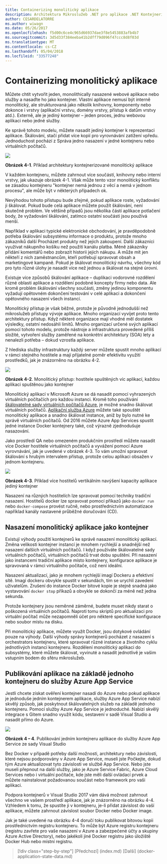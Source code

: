 ```yaml
---
title: Containerizing monolitický aplikace
description: Architektura Mikroslužeb .NET pro aplikace .NET Kontejnerizované | Containerizing monolitický aplikace
author: CESARDELATORRE
ms.author: wiwagn
ms.date: 05/26/2017
ms.openlocfilehash: f5d00c6ce4c965d66937dae3f8e5453883afb4b7
ms.sourcegitcommit: 3d5d33f384eeba41b2dff79d096f47ccc8d8f03d
ms.translationtype: MT
ms.contentlocale: cs-CZ
ms.lasthandoff: 05/04/2018
ms.locfileid: "33577248"
---
```

# <a name="containerizing-monolithic-applications"></a>Containerizing monolitický aplikace

Můžete chtít vytvořit jeden, monolithically nasazené webové aplikace nebo služby a nasaďte ho jako kontejner. Vlastní aplikace nemusí být interně monolitický, ale strukturovaná jako několik knihovny, komponenty nebo dokonce i vrstvy (aplikační vrstvu, domény vrstvy, přístup k datům vrstvy atd.). Externě, ale je jediný kontejner – jeden proces, jednu webovou aplikaci nebo jedné služby.

Ke správě tohoto modelu, můžete nasadit jediný kontejner k reprezentaci aplikace. Škálování, stačí přidat více kopií pro vyrovnávání zatížení vpředu. Jednoduchost pochází z Správa jedno nasazení v jedné kontejneru nebo virtuálních počítačů.

![](./media/image1.png)

**Obrázek 4-1**. Příklad architektury kontejnerizované monolitický aplikace

V každém kontejneru, můžete zahrnout více součástí, knihovny nebo interní vrstvy, jak ukazuje obrázek 4-1. Však může tento vzor monolitický konfliktu se zásadou kontejneru "kontejner nemá jednou z věcí a nemá v jednom procesu", ale může být v některých případech ok.

Nevýhodou tohoto přístupu bude zřejmé, pokud aplikace roste, vyžadování ji škálovat. Pokud bude celá aplikace můžete použít škálování, není skutečně problém. Ve většině případů jsou několika částí aplikace potlačení body, že vyžadování škálování, zatímco ostatní součásti jsou používá menší.

Například v aplikaci typické elektronické obchodování, je pravděpodobně potřeba škálování subsystému informace o produktu, protože mnoho zákazníků další Procházet produkty než jejich zakoupení. Další zákazníci využívat nákupního košíku než použití kanálu platba. Méně zákazníky přidání komentářů nebo zobrazit historii jejich nákupu. A může mít jen někteří z nich zaměstnancům, kteří potřebují spravovat obsah a marketingové kampaně. Pokud je škálovat monolitický návrhu, všechny kód pro tyto různé úlohy je nasadit více než jednou a škálovat na stejné úrovni.

Existuje více způsobů škálování aplikace – duplikaci vodorovné rozdělení různé oblasti aplikace a rozdělení podobné koncepty firmy nebo data. Ale kromě problém škálování všechny součásti, změny jedinou komponentu vyžadují opětovném dokončení testování v celé aplikaci a dokončení opětovného nasazení všech instancí.

Monolitický přístup je však běžné, protože je původně jednodušší než mikroslužeb přístupy vývoje aplikace. Mnoho organizací vyvíjet proto tento architektury přístup. Když některé organizace mají vhodné měl dostatek výsledky, ostatní nedosáhli limitů. Mnoho organizací určené svých aplikací pomocí tohoto modelu, protože nástroje a infrastruktura provedené příliš složité, vytvoření služby zaměřené na konkrétní architektury (SOA) lety a nenalezli potřeba – dokud vzrostla aplikace.

Z hlediska služby infrastruktury každý server můžete spustit mnoho aplikací v rámci stejného hostitele a mají přijatelné poměr efektivitu využití prostředků, jak je znázorněno na obrázku 4-2.

![](./media/image2.png)

**Obrázek 4-2**. Monolitický přístup: hostitele spuštěných víc aplikací, každou aplikaci spuštěnou jako kontejner

Monolitický aplikací v Microsoft Azure se dá nasadit pomocí vyhrazených virtuálních počítačích pro každou instanci. Kromě toho používání [škálovatelné sady virtuálních počítačů Azure](https://docs.microsoft.com/azure/virtual-machine-scale-sets/), je možné snadno škálovat virtuálních počítačů. [Aplikační služba Azure](https://azure.microsoft.com/services/app-service/) můžete také spouštět monolitický aplikace a snadno škálovat instance, aniž by bylo nutné ke správě virtuálních počítačů. Od 2016 můžete Azure App Services spustit jedné instance Docker kontejnery také, což výrazně zjednodušuje nasazování.

Jako prostředí QA nebo omezeném produkčním prostředí můžete nasadit více Docker hostitele virtuálních počítačů a vyvážení pomocí Azure vyrovnávání, jak je uvedené v obrázek 4-3. To vám umožní spravovat škálování s hrubým intervalem přístup, protože celou aplikaci obsažen v jednom kontejneru.

![](./media/image3.png)

**Obrázek 4-3**. Příklad více hostitelů vertikálním navýšení kapacity aplikace jediný kontejner

Nasazení na různých hostitelích lze spravovat pomocí techniky tradiční nasazení. Hostitelů docker lze spravovat pomocí příkazů jako `docker run` nebo `docker-compose` provést ručně, nebo prostřednictvím automatizace například kanály nastavené průběžné doručování (CD).

## <a name="deploying-a-monolithic-application-as-a-container"></a>Nasazení monolitický aplikace jako kontejner

Existují výhody použití kontejnerů ke správě nasazení monolitický aplikací. Změna velikosti kontejner instancí je mnohem rychlejší a snadnější než nasazení dalších virtuálních počítačů. I když používáte škálovatelné sady virtuálních počítačů, virtuálních počítačů trvat dobu spuštění. Při nasazení jako instancemi tradiční aplikace místo kontejnery, konfigurace aplikace je spravovaná v rámci virtuálního počítače, což není ideální.

Nasazení aktualizací, jako je mnohem rychlejší imagí Dockeru a efektivní sítě. Imagí dockeru obvykle spustit v sekundách, tím se urychlí zavedení uživatelům. Zrušení do instance Docker bitové kopie je stejně snadná jako vystavování `docker stop` příkazů a obvykle se dokončí za méně než jedna sekunda.

Protože kontejnery jsou neměnné záměrné, budete muset nikdy starat o poškozená virtuálních počítačů. Naproti tomu skriptů pro aktualizaci pro virtuální počítač může nezapomněli účet pro některé specifické konfigurace nebo soubor místu na disku.

Při monolitický aplikace, můžete využít Docker, jsou dotykové ovládání pouze na výhody. Další výhody správy kontejnerů pocházet z nasazení s orchestrators kontejneru, které spravovat různé instance a životního cyklu jednotlivých instancí kontejneru. Rozdělení monolitický aplikaci do subsystémy, které můžete škálovat, vyvinuté a nasadit jednotlivě je vašim vstupním bodem do sféru mikroslužeb.

## <a name="publishing-a-single-container-based-application-to-azure-app-service"></a>Publikování aplikace na základě jednoho kontejneru do služby Azure App Service

Jestli chcete získat ověření kontejner nasadí do Azure nebo pokud aplikace je jednoduše jedním kontejnerem aplikace, služby Azure App Service nabízí skvělý způsob, jak poskytnout škálovatelných služeb na základě jednoho kontejneru. Pomocí služby Azure App Service je jednoduché. Nabízí skvělý integrace s Gitem snadno využít kódu, sestavení v sadě Visual Studio a nasadit přímo do Azure.

![](./media/image4.png)

**Obrázek 4 – 4**. Publikování jedním kontejneru aplikace do služby Azure App Service ze sady Visual Studio

Bez Docker v případě potřeby další možnosti, architektury nebo závislosti, které nejsou podporovány v Azure App Service, museli jste Počkejte, dokud tým Azure aktualizovat tyto závislosti ve službě App Service. Nebo jste museli přepnout na další služby, jako je Azure Service Fabric, Azure Cloud Services nebo i virtuální počítače, kde jste měli další ovládací prvek a můžete nainstalovat požadovanou součást nebo framework pro vaši aplikaci.

Podpora kontejnerů v Visual Studio 2017 vám dává možnost zahrnout všechno ve vašem prostředí aplikace, jak je znázorněno na obrázku 4-4. Vzhledem k tomu, že spustíte ji v kontejneru, je-li přidat závislost do vaší aplikace, můžete zahrnout závislost soubor Docker nebo Docker image.

Jak je také uvedené na obrázku 4-4 doručí toku publikovat bitovou kopii prostřednictvím registru kontejneru. To může být Azure registru kontejneru (registru zavřete pro vaše nasazení v Azure a zabezpečené účty a skupiny Azure Active Directory), nebo jakékoli jiné Docker registru jako úložiště Docker Hub nebo místní registru.


>[!div class="step-by-step"]
[Předchozí] (index.md) [Další] (docker-application-state-data.md)
